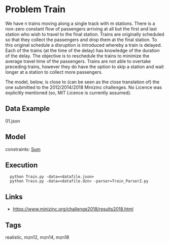 # Problem Train

We have n trains moving along a single track with m stations.
There is a non-zero constant flow of passengers arriving at all but the first and last station who wish to travel to the final station.
Trains are originally scheduled so that they collect the passengers and drop them at the final station.
To this original schedule a disruption is introduced whereby a train is delayed.
Each of the trains (at the time of the delay) has knowledge of the duration of the delay.
The objective is to reschedule the trains to minimize the average travel time of the passengers.
Trains are not able to overtake preceding trains, however they do have the option to skip a station and wait longer at a station to collect more passengers.

The model, below, is close to (can be seen as the close translation of) the one submitted to the 2012/2014/2018 Minizinc challenges.
No Licence was explicitly mentioned (so, MIT Licence is currently assumed).

## Data Example
  01.json

## Model
  constraints: [Sum](http://pycsp.org/documentation/constraints/Sum)

## Execution
```
  python Train.py -data=<datafile.json>
  python Train.py -data=<datafile.dzn> -parser=Train_ParserZ.py
```

## Links
  - https://www.minizinc.org/challenge2018/results2018.html

## Tags
  realistic, mzn12, mzn14, mzn18
